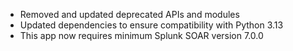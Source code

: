 * Removed and updated deprecated APIs and modules
* Updated dependencies to ensure compatibility with Python 3.13
* This app now requires minimum Splunk SOAR version 7.0.0